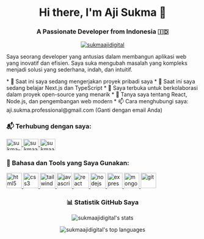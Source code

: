 <h1 align="center">Hi there, I'm Aji Sukma 👋</h1>
<h3 align="center">A Passionate Developer from Indonesia 🇮🇩</h3>
<p align="center">
<a href="https://github.com/sukmaajidigital">
<img src="https://www.google.com/search?q=https://komarev.com/ghpvc/%3Fusername%3Dsukmaajidigital%26label%3DProfile%2520views%26color%3D0e75b6%26style%3Dflat" alt="sukmaajidigital" />
</a>
</p>
<p align="left">
Saya seorang developer yang antusias dalam membangun aplikasi web yang inovatif dan efisien. Saya suka mengubah masalah yang kompleks menjadi solusi yang sederhana, indah, dan intuitif.
</p>
 * 🔭 Saat ini saya sedang mengerjakan proyek pribadi saya
 * 🌱 Saat ini saya sedang belajar Next.js dan TypeScript
 * 👯 Saya terbuka untuk berkolaborasi dalam proyek open-source yang menarik
 * 💬 Tanya saya tentang React, Node.js, dan pengembangan web modern
 * 📫 Cara menghubungi saya: aji.sukma.professional@gmail.com (Ganti dengan email Anda)
<h3 align="left">📬 Terhubung dengan saya:</h3>
<p align="left">
<a href="https://www.linkedin.com/in/sukma-aji-08b470286/" target="blank">
<img align="center" src="https://www.google.com/search?q=https://raw.githubusercontent.com/rahuldkjain/github-profile-readme-generator/master/src/images/icons/Social/linked-in-alt.svg" alt="sukma-aji-08b470286" height="30" width="40" />
</a>
<a href="https://instagram.com/sukmaaji.digital" target="blank">
<img align="center" src="https://www.google.com/search?q=https://raw.githubusercontent.com/rahuldkjain/github-profile-readme-generator/master/src/images/icons/Social/instagram.svg" alt="sukmaaji.digital" height="30" width="40" />
</a>
<a href="https://x.com/sukmaajidigital" target="blank">
<img align="center" src="https://www.google.com/search?q=https://raw.githubusercontent.com/rahuldkjain/github-profile-readme-generator/master/src/images/icons/Social/twitter.svg" alt="sukmaajidigital" height="30" width="40" />
</a>
</p>
<h3 align="left">🚀 Bahasa dan Tools yang Saya Gunakan:</h3>
<p align="left">
<a href="https://www.w3.org/html/" target="_blank" rel="noreferrer">
<img src="https://www.google.com/search?q=https://raw.githubusercontent.com/devicons/devicon/master/icons/html5/html5-original-wordmark.svg" alt="html5" width="40" height="40"/>
</a>
<a href="https://www.w3schools.com/css/" target="_blank" rel="noreferrer">
<img src="https://www.google.com/search?q=https://raw.githubusercontent.com/devicons/devicon/master/icons/css3/css3-original-wordmark.svg" alt="css3" width="40" height="40"/>
</a>
<a href="https://tailwindcss.com/" target="_blank" rel="noreferrer">
<img src="https://www.google.com/search?q=https://www.vectorlogo.zone/logos/tailwindcss/tailwindcss-icon.svg" alt="tailwind" width="40" height="40"/>
</a>
<a href="https://developer.mozilla.org/en-US/docs/Web/JavaScript" target="_blank" rel="noreferrer">
<img src="https://www.google.com/search?q=https://raw.githubusercontent.com/devicons/devicon/master/icons/javascript/javascript-original.svg" alt="javascript" width="40" height="40"/>
</a>
<a href="https://reactjs.org/" target="_blank" rel="noreferrer">
<img src="https://www.google.com/search?q=https://raw.githubusercontent.com/devicons/devicon/master/icons/react/react-original-wordmark.svg" alt="react" width="40" height="40"/>
</a>
<a href="https://nodejs.org" target="_blank" rel="noreferrer">
<img src="https://www.google.com/search?q=https://raw.githubusercontent.com/devicons/devicon/master/icons/nodejs/nodejs-original-wordmark.svg" alt="nodejs" width="40" height="40"/>
</a>
<a href="https://expressjs.com" target="_blank" rel="noreferrer">
<img src="https://www.google.com/search?q=https://raw.githubusercontent.com/devicons/devicon/master/icons/express/express-original-wordmark.svg" alt="express" width="40" height="40"/>
</a>
<a href="https://www.mongodb.com/" target="_blank" rel="noreferrer">
<img src="https://www.google.com/search?q=https://raw.githubusercontent.com/devicons/devicon/master/icons/mongodb/mongodb-original-wordmark.svg" alt="mongodb" width="40" height="40"/>
</a>
<a href="https://git-scm.com/" target="_blank" rel="noreferrer">
<img src="https://www.google.com/search?q=https://www.vectorlogo.zone/logos/git-scm/git-scm-icon.svg" alt="git" width="40" height="40"/>
</a>
</p>
<h3 align="center">📊 Statistik GitHub Saya</h3>
<p align="center">
<img align="center" src="https://www.google.com/search?q=https://github-readme-stats.vercel.app/api%3Fusername%3Dsukmaajidigital%26show_icons%3Dtrue%26locale%3Den%26theme%3Dtokyonight%26hide_border%3Dtrue" alt="sukmaajidigital's stats" />
</p>
<p align="center">
<img align="center" src="https://www.google.com/search?q=https://github-readme-stats.vercel.app/api/top-langs%3Fusername%3Dsukmaajidigital%26layout%3Dcompact%26locale%3Den%26theme%3Dtokyonight%26hide_border%3Dtrue" alt="sukmaajidigital's top languages" />
</p>
<p align="center">

</p>

